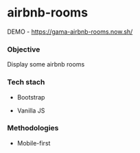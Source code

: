 # airbnb-rooms
DEMO - https://gama-airbnb-rooms.now.sh/

### Objective

Display some airbnb rooms

### Tech stach

- Bootstrap

- Vanilla JS

### Methodologies

- Mobile-first
